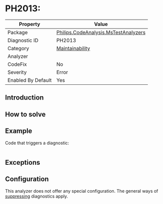 # PH2013: 

| Property | Value  |
|--|--|
| Package | [Philips.CodeAnalysis.MsTestAnalyzers](https://www.nuget.org/packages/Philips.CodeAnalysis.MsTestAnalyzers) |
| Diagnostic ID | PH2013 |
| Category  | [Maintainability](../Maintainability.md) |
| Analyzer | [](https://github.com/philips-software/roslyn-analyzers/blob/master/Philips.CodeAnalysis.MsTestAnalyzers/Maintainability/.cs)
| CodeFix  | No |
| Severity | Error |
| Enabled By Default | Yes |

## Introduction

## How to solve

## Example

Code that triggers a diagnostic:
``` cs

```

## Exceptions


## Configuration

This analyzer does not offer any special configuration. The general ways of [suppressing](https://learn.microsoft.com/en-us/dotnet/fundamentals/code-analysis/suppress-warnings) diagnostics apply.
